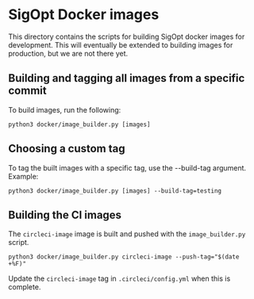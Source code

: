 <!--
 Copyright © 2022 Intel Corporation

 SPDX-License-Identifier: Apache License 2.0
 -->
# SigOpt Docker images

This directory contains the scripts for building SigOpt docker images for development.
This will eventually be extended to building images for production, but we are not there yet.

## Building and tagging all images from a specific commit

To build images, run the following:

```
python3 docker/image_builder.py [images]
```

## Choosing a custom tag

To tag the built images with a specific tag, use the --build-tag argument.
Example:

```
python3 docker/image_builder.py [images] --build-tag=testing
```

## Building the CI images

The `circleci-image` image is built and pushed with the `image_builder.py` script.

```
python3 docker/image_builder.py circleci-image --push-tag="$(date +%F)"
```

Update the `circleci-image` tag in `.circleci/config.yml` when this is complete.
